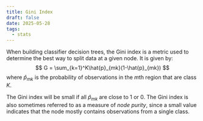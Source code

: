 ```yaml
---
title: Gini Index
draft: false
date: 2025-05-28
tags:
  - stats
---
```

When building classifier decision trees, the Gini index is a metric used to determine the best way to split data at a given node. It is given by:
$$
G = \sum_{k=1}^K\hat{p}_{mk}(1-\hat{p}_{mk})
$$
where $\hat{p}_{mk}$ is the probability of observations in the $m$th region that are class $K$.

The Gini index will be small if all $\hat{p}_{mk}$ are close to 1 or 0. The Gini index is also sometimes referred to as a measure of *node purity*, since a small value indicates that the node mostly contains observations from a single class.